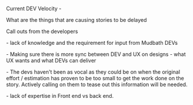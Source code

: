 Current DEV Velocity - 

What are the things that are causing stories to be delayed

Call outs from the developers

\- lack of knowledge and the requirement for input from Mudbath DEVs

\- Making sure there is more sync between DEV and UX on designs - what UX wants and what DEVs can deliver

\- The devs haven't been as vocal as they could be on when the original effort / estimation has proven to be too small to get the work done on the story. Actively calling on them to tease out this information will be needed. 

\- lack of expertise in Front end vs back end.